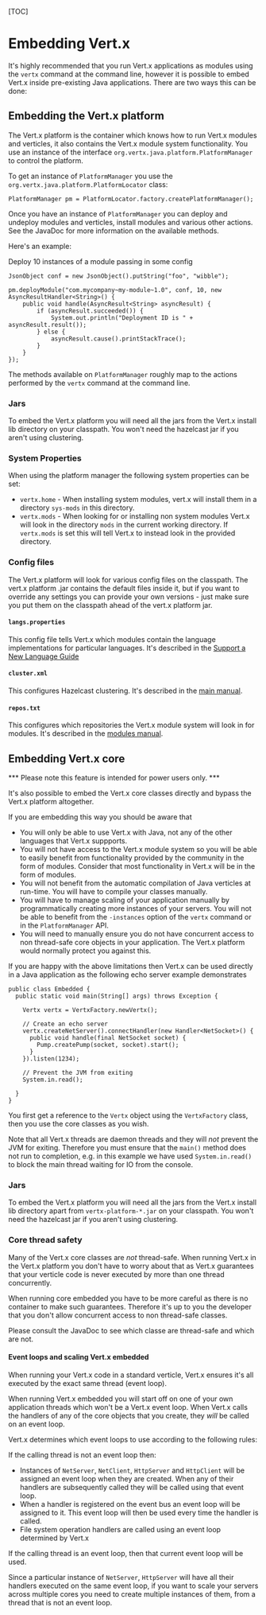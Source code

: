<!--
This work is licensed under the Creative Commons Attribution-ShareAlike 3.0 Unported License.
To view a copy of this license, visit http://creativecommons.org/licenses/by-sa/3.0/ or send
a letter to Creative Commons, 444 Castro Street, Suite 900, Mountain View, California, 94041, USA.
-->

[TOC]

# Embedding Vert.x

It's highly recommended that you run Vert.x applications as modules using the `vertx` command at the command line, however it is possible to embed Vert.x inside pre-existing Java applications. There are two ways this can be done:

## Embedding the Vert.x platform

The Vert.x platform is the container which knows how to run Vert.x modules and verticles, it also contains the Vert.x module system functionality. You use an instance of the interface `org.vertx.java.platform.PlatformManager` to control the platform.

To get an instance of `PlatformManager` you use the `org.vertx.java.platform.PlatformLocator` class:

    PlatformManager pm = PlatformLocator.factory.createPlatformManager();

Once you have an instance of `PlatformManager` you can deploy and undeploy modules and verticles, install modules and various other actions. See the JavaDoc for more information on the available methods.

Here's an example:

Deploy 10 instances of a module passing in some config

    JsonObject conf = new JsonObject().putString("foo", "wibble");

    pm.deployModule("com.mycompany~my-module~1.0", conf, 10, new AsyncResultHandler<String>() {
        public void handle(AsyncResult<String> asyncResult) {
            if (asyncResult.succeeded()) {
                System.out.println("Deployment ID is " + asyncResult.result());
            } else {
                asyncResult.cause().printStackTrace();
            }
        }
    });

The methods available on `PlatformManager` roughly map to the actions performed by the `vertx` command at the command line.

### Jars

To embed the Vert.x platform you will need all the jars from the Vert.x install lib directory on your classpath. You won't need the hazelcast jar if you aren't using clustering.

### System Properties

When using the platform manager the following system properties can be set:

* `vertx.home` - When installing system modules, vert.x will install them in a directory `sys-mods` in this directory.
* `vertx.mods` - When looking for or installing non system modules Vert.x will look in the directory `mods` in the current working directory. If `vertx.mods` is set this will tell Vert.x to instead look in the provided directory.

### Config files

The Vert.x platform will look for various config files on the classpath. The vert.x platform .jar contains the default files inside it, but if you want to override any settings you can provide your own versions - just make sure you put them on the classpath ahead of the vert.x platform jar.

#### `langs.properties`

This config file tells Vert.x which modules contain the language implementations for particular languages. It's described in the [Support a New Language Guide](language_support.html)

#### `cluster.xml`

This configures Hazelcast clustering. It's described in the [main manual](manual.html).

#### `repos.txt`	

This configures which repositories the Vert.x module system will look in for modules. It's described in the [modules manual](mods_manual.html).

## Embedding Vert.x core

*** Please note this feature is intended for power users only. ***

It's also possible to embed the Vert.x core classes directly and bypass the Vert.x platform altogether.

If you are embedding this way you should be aware that

* You will only be able to use Vert.x with Java, not any of the other languages that Vert.x suppports.
* You will not have access to the Vert.x module system so you will be able to easily benefit from functionality provided by the community in the form of modules. Consider that most  functionality in Vert.x will be in the form of modules.
* You will not benefit from the automatic compilation of Java verticles at run-time. You will have to compile your classes manually.
* You will have to manage scaling of your application manually by programmatically creating more instances of your servers. You will not be able to benefit from the `-instances` option of the `vertx` command or in the `PlatformManager` API.
* You will need to manually ensure you do not have concurrent access to non thread-safe core objects in your application. The Vert.x platform would normally protect you against this.

If you are happy with the above limitations then Vert.x can be used directly in a Java application as the following echo server example demonstrates

    public class Embedded {
      public static void main(String[] args) throws Exception {

        Vertx vertx = VertxFactory.newVertx();

        // Create an echo server
        vertx.createNetServer().connectHandler(new Handler<NetSocket>() {
          public void handle(final NetSocket socket) {
            Pump.createPump(socket, socket).start();
          }
        }).listen(1234);

        // Prevent the JVM from exiting
        System.in.read();

      }
    }

You first get a reference to the `Vertx` object using the `VertxFactory` class, then you use the core classes as you wish.

Note that all Vert.x threads are daemon threads and they will *not* prevent the JVM for exiting. Therefore you must ensure that the `main()` method does not run to completion, e.g. in this example we have used `System.in.read()` to block the main thread waiting for IO from the console.

### Jars

To embed the Vert.x platform you will need all the jars from the Vert.x install lib directory apart from `vertx-platform-*.jar` on your classpath. You won't need the hazelcast jar if you aren't using clustering.


### Core thread safety

Many of the Vert.x core classes are *not* thread-safe. When running Vert.x in the Vert.x platform you don't have to worry about that as Vert.x guarantees that your verticle code is never executed by more than one thread concurrently.

When running core embedded you have to be more careful as there is no container to make such guarantees. Therefore it's up to you the developer that you don't allow concurrent access to non thread-safe classes.

Please consult the JavaDoc to see which classe are thread-safe and which are not.

#### Event loops and scaling Vert.x embedded

When running your Vert.x code in a standard verticle, Vert.x ensures it's all executed by the exact same thread (event loop).

When running Vert.x embedded you will start off on one of your own application threads which won't be a Vert.x event loop. When Vert.x calls the handlers of any of the core objects that you create, they *will* be called on an event loop.

Vert.x determines which event loops to use according to the following rules:

If the calling thread is not an event loop then:

* Instances of `NetServer`, `NetClient`, `HttpServer` and `HttpClient` will be assigned an event loop when they are created. When any of their handlers are subsequently called they will be called using that event loop.
* When a handler is registered on the event bus an event loop will be assigned to it. This event loop will then be used every time the handler is called.
* File system operation handlers are called using an event loop determined by Vert.x

If the calling thread is an event loop, then that current event loop will be used.

Since a particular instance of `NetServer`, `HttpServer` will have all their handlers executed on the same event loop, if you want to scale your servers across multiple cores you need to create multiple instances of them, from a thread that is not an event loop.




